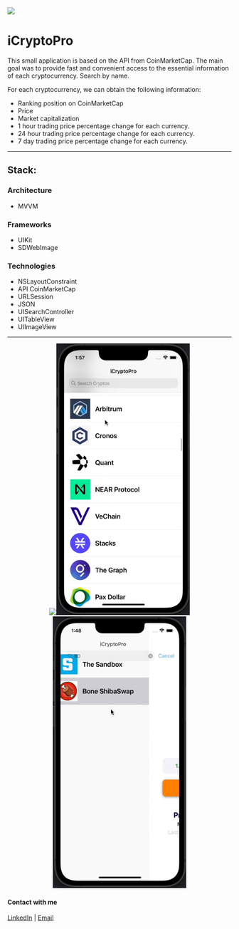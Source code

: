 <img src="https://img.shields.io/badge/Swift-UIKit-success">


# iCryptoPro
This small application is based on the API from CoinMarketCap.
The main goal was to provide fast and convenient access to the essential information of each cryptocurrency. Search by name.

For each cryptocurrency, we can obtain the following information:
- Ranking position on CoinMarketCap
- Price
- Market capitalization
- 1 hour trading price percentage change for each currency.
- 24 hour trading price percentage change for each currency.
- 7 day trading price percentage change for each currency.

---
## Stack:
### Architecture
- MVVM
### Frameworks
- UIKit
- SDWebImage
### Technologies
- NSLayoutConstraint
- API CoinMarketCap
- URLSession
- JSON
- UISearchController
- UITableView
- UIImageView

---
<p align="center">
      <img src="https://github.com/ThugiOS/iCryptoPro/blob/main/media/list.gif" width="300"><img src="https://github.com/ThugiOS/iCryptoPro/blob/main/media/search.gif" width="300"><img src="https://github.com/ThugiOS/iCryptoPro/blob/main/media/goCoin.gif" width="300">
</p>

#### Contact with me
[LinkedIn](https://www.linkedin.com/in/artem-swift/) | [Email](mailto:artem.ios.nikitin@gmail.com "artem.ios.nikitin@gmail.com")
